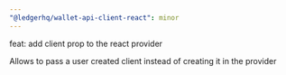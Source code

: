 ```yaml
---
"@ledgerhq/wallet-api-client-react": minor
---
```


feat: add client prop to the react provider

Allows to pass a user created client instead of creating it in the provider

